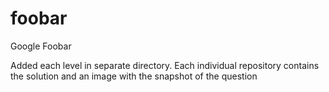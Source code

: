 # foobar
Google Foobar

Added each level in separate directory. Each individual repository contains the solution and an image with the snapshot of the question
